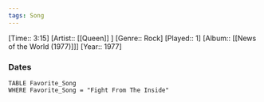 ```yaml
---
tags: Song  
---
```

[Time:: 3:15]
[Artist:: [[Queen]] ]
[Genre:: Rock]
[Played:: 1]
[Album:: [[News of the World (1977)]]]
[Year:: 1977]
### Dates
````dataview
TABLE Favorite_Song
WHERE Favorite_Song = "Fight From The Inside"
````